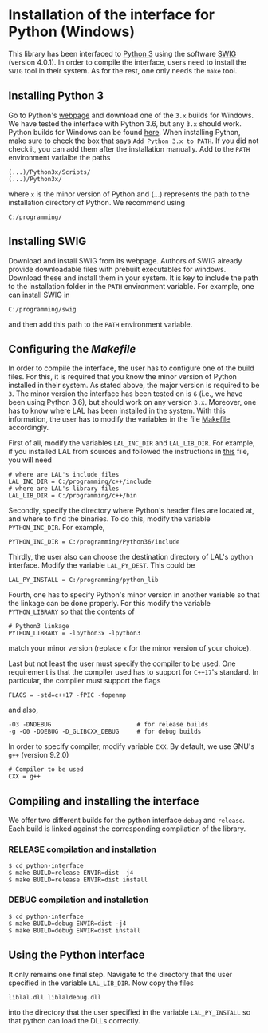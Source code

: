 # Installation of the interface for Python (Windows)

This library has been interfaced to [Python 3](https://www.python.org/) using the software [SWIG](http://www.swig.org/) (version 4.0.1). In order to compile the interface, users need to install the `SWIG` tool in their system. As for the rest, one only needs the `make` tool.

## Installing Python 3

Go to Python's [webpage](https://www.python.org/) and download one of the `3.x` builds for Windows. We have tested the interface with Python 3.6, but any `3.x` should work. Python builds for Windows can be found [here](https://www.python.org/downloads/windows/). When installing Python, make sure to check the box that says `Add Python 3.x to PATH`. If you did not check it, you can add them after the installation manually. Add to the `PATH` environment varialbe the paths

	(...)/Python3x/Scripts/
	(...)/Python3x/

where `x` is the minor version of Python and (...) represents the path to the installation directory of Python. We recommend using

	C:/programming/

## Installing SWIG

Download and install SWIG from its webpage. Authors of SWIG already provide downloadable files with prebuilt executables for windows. Download these and install them in your system. It is key to include the path to the installation folder in the `PATH` environment variable. For example, one can install SWIG in

	C:/programming/swig

and then add this path to the `PATH` environment variable.

## Configuring the _Makefile_

In order to compile the interface, the user has to configure one of the build files. For this, it is required that you know the minor version of Python installed in their system. As stated above, the major version is required to be `3`. The minor version the interface has been tested on is `6` (i.e., we have been using Python 3.6), but should work on any version `3.x`. Moreover, one has to know where LAL has been installed in the system. With this information, the user has to modify the variables in the file [Makefile](https://github.com/lluisalemanypuig/linear-arrangement-library/blob/master/python-interface/Makefile) accordingly.

First of all, modify the variables `LAL_INC_DIR` and `LAL_LIB_DIR`. For example, if you installed LAL from sources and followed the instructions in [this](https://github.com/lluisalemanypuig/linear-arrangement-library/blob/master/instructions/compilation-library-windows.md) file, you will need

	# where are LAL's include files
	LAL_INC_DIR = C:/programming/c++/include
	# where are LAL's library files
	LAL_LIB_DIR = C:/programming/c++/bin

Secondly, specify the directory where Python's header files are located at, and where to find the binaries. To do this, modify the variable `PYTHON_INC_DIR`. For example, 

	PYTHON_INC_DIR = C:/programming/Python36/include

Thirdly, the user also can choose the destination directory of LAL's python interface. Modify the variable `LAL_PY_DEST`. This could be

	LAL_PY_INSTALL = C:/programming/python_lib

Fourth, one has to specify Python's minor version in another variable so that the linkage can be done properly. For this modify the variable `PYTHON_LIBRARY` so that the contents of

	# Python3 linkage
	PYTHON_LIBRARY = -lpython3x -lpython3

match your minor version (replace `x` for the minor version of your choice).

Last but not least the user must specify the compiler to be used. One requirement is that the compiler used has to support for `C++17`'s standard. In particular, the compiler must support the flags

	FLAGS = -std=c++17 -fPIC -fopenmp

and also,

	-O3 -DNDEBUG                        # for release builds
	-g -O0 -DDEBUG -D_GLIBCXX_DEBUG     # for debug builds

In order to specify compiler, modify variable `CXX`. By default, we use GNU's `g++` (version 9.2.0)

	# Compiler to be used
	CXX = g++

## Compiling and installing the interface

We offer two different builds for the python interface `debug` and `release`. Each build is linked against the corresponding compilation of the library.

### RELEASE compilation and installation

	$ cd python-interface
	$ make BUILD=release ENVIR=dist -j4
	$ make BUILD=release ENVIR=dist install

### DEBUG compilation and installation

	$ cd python-interface
	$ make BUILD=debug ENVIR=dist -j4
	$ make BUILD=debug ENVIR=dist install

## Using the Python interface

It only remains one final step. Navigate to the directory that the user specified in the variable `LAL_LIB_DIR`. Now copy the files

	liblal.dll liblaldebug.dll

into the directory that the user specified in the variable `LAL_PY_INSTALL` so that python can load the DLLs correctly.
